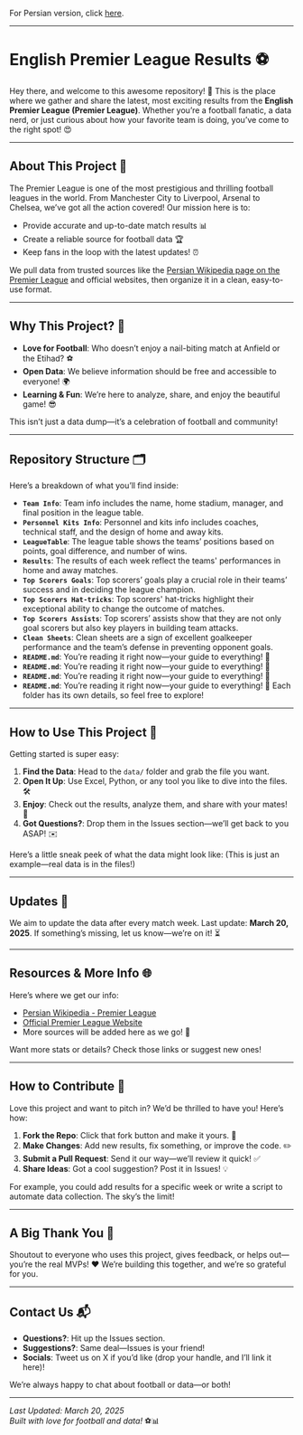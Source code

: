 For Persian version, click [here](Persian.md).
<hr>

# English Premier League Results ⚽

Hey there, and welcome to this awesome repository! 🎉 This is the place where we gather and share the latest, most exciting results from the **English Premier League (Premier League)**. Whether you’re a football fanatic, a data nerd, or just curious about how your favorite team is doing, you’ve come to the right spot! 😍

---

## About This Project 🌟
The Premier League is one of the most prestigious and thrilling football leagues in the world. From Manchester City to Liverpool, Arsenal to Chelsea, we’ve got all the action covered! Our mission here is to:
- Provide accurate and up-to-date match results 📊  
- Create a reliable source for football data 🏆  
- Keep fans in the loop with the latest updates! ⏰  

We pull data from trusted sources like the [Persian Wikipedia page on the Premier League](https://fa.wikipedia.org/wiki/%D9%84%DB%8C%DA%AF_%D8%A8%D8%B1%D8%AA%D8%B1_%D9%81%D9%88%D8%AA%D8%A8%D8%A7%D9%84_%D8%A7%D9%86%DA%AF%D9%84%D8%B3%D8%AA%D8%A7%D9%86) and official websites, then organize it in a clean, easy-to-use format.

---

## Why This Project? 🤔
- **Love for Football**: Who doesn’t enjoy a nail-biting match at Anfield or the Etihad? ⚽  
- **Open Data**: We believe information should be free and accessible to everyone! 🌍  
- **Learning & Fun**: We’re here to analyze, share, and enjoy the beautiful game! 😎  

This isn’t just a data dump—it’s a celebration of football and community!

---

## Repository Structure 🗂️
Here’s a breakdown of what you’ll find inside:
- **`Team Info`**: Team info includes the name, home stadium, manager, and final position in the league table.  
- **`Personnel Kits Info`**: Personnel and kits info includes coaches, technical staff, and the design of home and away kits.  
- **`LeagueTable`**: The league table shows the teams’ positions based on points, goal difference, and number of wins. 
- **`Results`**: The results of each week reflect the teams' performances in home and away matches.  
- **`Top Scorers Goals`**: Top scorers’ goals play a crucial role in their teams’ success and in deciding the league champion.
- **`Top Scorers Hat-tricks`**: Top scorers' hat-tricks highlight their exceptional ability to change the outcome of matches.
- **`Top Scorers Assists`**: Top scorers’ assists show that they are not only goal scorers but also key players in building team attacks.
- **`Clean Sheets`**: Clean sheets are a sign of excellent goalkeeper performance and the team’s defense in preventing opponent goals.
- **`README.md`**: You’re reading it right now—your guide to everything! 👀
- **`README.md`**: You’re reading it right now—your guide to everything! 👀
- **`README.md`**: You’re reading it right now—your guide to everything! 👀
- **`README.md`**: You’re reading it right now—your guide to everything! 👀 
Each folder has its own details, so feel free to explore!

---

## How to Use This Project 🚀
Getting started is super easy:
1. **Find the Data**: Head to the `data/` folder and grab the file you want.  
2. **Open It Up**: Use Excel, Python, or any tool you like to dive into the files. 🛠️  
3. **Enjoy**: Check out the results, analyze them, and share with your mates! 🎊  
4. **Got Questions?**: Drop them in the Issues section—we’ll get back to you ASAP! ✉️  

Here’s a little sneak peek of what the data might look like:
(This is just an example—real data is in the files!)

---

## Updates 📅
We aim to update the data after every match week. Last update: **March 20, 2025**. If something’s missing, let us know—we’re on it! ⏳

---

## Resources & More Info 🌐
Here’s where we get our info:
- [Persian Wikipedia - Premier League](https://fa.wikipedia.org/wiki/%D9%84%DB%8C%DA%AF_%D8%A8%D8%B1%D8%AA%D8%B1_%D9%81%D9%88%D8%AA%D8%A8%D8%A7%D9%84_%D8%A7%D9%86%DA%AF%D9%84%D8%B3%D8%AA%D8%A7%D9%86)  
- [Official Premier League Website](https://www.premierleague.com/)  
- More sources will be added here as we go! 🔗  

Want more stats or details? Check those links or suggest new ones!

---

## How to Contribute 🤝
Love this project and want to pitch in? We’d be thrilled to have you! Here’s how:
1. **Fork the Repo**: Click that fork button and make it yours. 🍴  
2. **Make Changes**: Add new results, fix something, or improve the code. ✏️  
3. **Submit a Pull Request**: Send it our way—we’ll review it quick! ✅  
4. **Share Ideas**: Got a cool suggestion? Post it in Issues! 💡  

For example, you could add results for a specific week or write a script to automate data collection. The sky’s the limit!

---

## A Big Thank You 🙌
Shoutout to everyone who uses this project, gives feedback, or helps out—you’re the real MVPs! ❤️ We’re building this together, and we’re so grateful for you.

---

## Contact Us 📬
- **Questions?**: Hit up the Issues section.  
- **Suggestions?**: Same deal—Issues is your friend!  
- **Socials**: Tweet us on X if you’d like (drop your handle, and I’ll link it here)!  

We’re always happy to chat about football or data—or both!

---

*Last Updated: March 20, 2025*  
*Built with love for football and data!* ⚽📊
